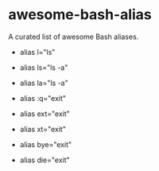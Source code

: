 # awesome-bash-alias
A curated list of awesome Bash aliases. 


* alias l="ls"
* alias ls="ls -a"
* alias la="ls -a"




* alias :q="exit"
* alias ext="exit"
* alias xt="exit"
* alias bye="exit"
* alias die="exit"

